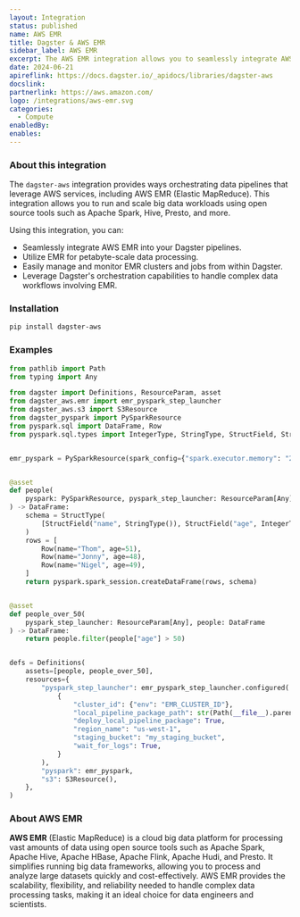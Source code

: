```yaml
---
layout: Integration
status: published
name: AWS EMR
title: Dagster & AWS EMR
sidebar_label: AWS EMR
excerpt: The AWS EMR integration allows you to seamlessly integrate AWS EMR into your Dagster pipelines for petabyte-scale data processing using open source tools like Apache Spark, Hive, Presto, and more.
date: 2024-06-21
apireflink: https://docs.dagster.io/_apidocs/libraries/dagster-aws
docslink: 
partnerlink: https://aws.amazon.com/
logo: /integrations/aws-emr.svg
categories:
  - Compute
enabledBy:
enables:
---
```


### About this integration

The `dagster-aws` integration provides ways orchestrating data pipelines that leverage AWS services, including AWS EMR (Elastic MapReduce). This integration allows you to run and scale big data workloads using open source tools such as Apache Spark, Hive, Presto, and more.

Using this integration, you can:

- Seamlessly integrate AWS EMR into your Dagster pipelines.
- Utilize EMR for petabyte-scale data processing.
- Easily manage and monitor EMR clusters and jobs from within Dagster.
- Leverage Dagster's orchestration capabilities to handle complex data workflows involving EMR.

### Installation

```bash
pip install dagster-aws
```

### Examples

```python
from pathlib import Path
from typing import Any

from dagster import Definitions, ResourceParam, asset
from dagster_aws.emr import emr_pyspark_step_launcher
from dagster_aws.s3 import S3Resource
from dagster_pyspark import PySparkResource
from pyspark.sql import DataFrame, Row
from pyspark.sql.types import IntegerType, StringType, StructField, StructType


emr_pyspark = PySparkResource(spark_config={"spark.executor.memory": "2g"})


@asset
def people(
    pyspark: PySparkResource, pyspark_step_launcher: ResourceParam[Any]
) -> DataFrame:
    schema = StructType(
        [StructField("name", StringType()), StructField("age", IntegerType())]
    )
    rows = [
        Row(name="Thom", age=51),
        Row(name="Jonny", age=48),
        Row(name="Nigel", age=49),
    ]
    return pyspark.spark_session.createDataFrame(rows, schema)


@asset
def people_over_50(
    pyspark_step_launcher: ResourceParam[Any], people: DataFrame
) -> DataFrame:
    return people.filter(people["age"] > 50)


defs = Definitions(
    assets=[people, people_over_50],
    resources={
        "pyspark_step_launcher": emr_pyspark_step_launcher.configured(
            {
                "cluster_id": {"env": "EMR_CLUSTER_ID"},
                "local_pipeline_package_path": str(Path(__file__).parent),
                "deploy_local_pipeline_package": True,
                "region_name": "us-west-1",
                "staging_bucket": "my_staging_bucket",
                "wait_for_logs": True,
            }
        ),
        "pyspark": emr_pyspark,
        "s3": S3Resource(),
    },
)
```

### About AWS EMR

**AWS EMR** (Elastic MapReduce) is a cloud big data platform for processing vast amounts of data using open source tools such as Apache Spark, Apache Hive, Apache HBase, Apache Flink, Apache Hudi, and Presto. It simplifies running big data frameworks, allowing you to process and analyze large datasets quickly and cost-effectively. AWS EMR provides the scalability, flexibility, and reliability needed to handle complex data processing tasks, making it an ideal choice for data engineers and scientists.
